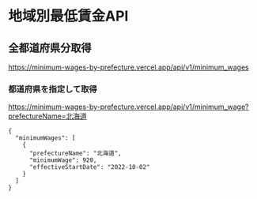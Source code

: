 # 地域別最低賃金API

## 全都道府県分取得
https://minimum-wages-by-prefecture.vercel.app/api/v1/minimum_wages

### 都道府県を指定して取得
https://minimum-wages-by-prefecture.vercel.app/api/v1/minimum_wage?prefectureName=北海道

```
{
  "minimumWages": [
    {
      "prefectureName": "北海道",
      "minimumWage": 920,
      "effectiveStartDate": "2022-10-02"
    }
  ]
}
```